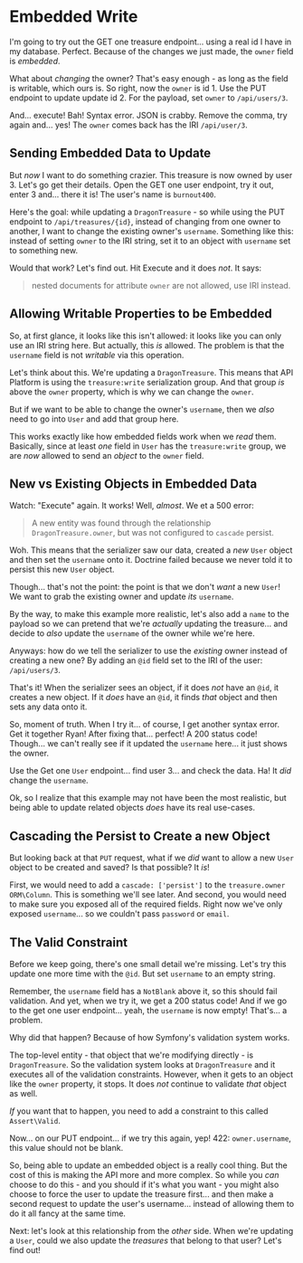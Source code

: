 # Embedded Write

I'm going to try out the GET one treasure endpoint... using a real id I have
in my database. Perfect. Because of the changes we just made, the `owner` field is
*embedded*.

What about *changing* the owner? That's easy enough - as long as the field is
writable, which ours is. So right, now the `owner` is id 1. Use the PUT endpoint
to update update id 2. For the payload, set `owner` to `/api/users/3`.

And... execute! Bah! Syntax error. JSON is crabby. Remove the comma, try again
and... yes! The `owner` comes back has the IRI `/api/user/3`.

## Sending Embedded Data to Update

But *now* I want to do something crazier. This treasure is now owned by user 3.
Let's go get their details. Open the GET one user endpoint, try it out, enter 3
and... there it is! The user's name is `burnout400`.

Here's the goal: while updating a `DragonTreasure` - so while using the PUT endpoint
to `/api/treasures/{id}`, instead of changing from one owner to another, I want
to change the existing owner's `username`. Something like this: instead of setting
`owner` to the IRI string, set it to an object with `username` set to something
new.

Would that work? Let's find out. Hit Execute and it does *not*. It says:

> nested documents for attribute `owner` are not allowed, use IRI instead.

## Allowing Writable Properties to be Embedded

So, at first glance, it looks like this isn't allowed: it looks like you can only
use an IRI string here. But actually, this *is* allowed. The problem is that the
`username` field is not *writable* via this operation.

Let's think about this. We're updating a `DragonTreasure`. This means that API
Platform is using the `treasure:write` serialization group. And that group *is*
above the `owner` property, which is why we can change the `owner`.

But if we want to be able to change the owner's `username`, then we *also* need to
go into `User` and add that group here.

This works exactly like how embedded fields work when we *read* them. Basically,
since at least *one* field in `User` has the `treasure:write` group, we are *now*
allowed to send an *object* to the `owner` field.

## New vs Existing Objects in Embedded Data

Watch: "Execute" again. It works! Well, *almost*. We et a 500 error:

> A new entity was found through the relationship `DragonTreasure.owner`, but was
> not configured to `cascade` persist.

Woh. This means that the serializer saw our data, created a *new* `User` object and
then set the `username` onto it. Doctrine failed because we never told it to persist
this new `User` object.

Though... that's not the point: the point is that we don't *want* a new `User`!
We want to grab the existing owner and update *its* `username`.

By the way, to make this example more realistic, let's also add a `name` to the
payload so we can pretend that we're *actually* updating the treasure... and decide
to *also* update the `username` of the owner while we're here.

Anyways: how do we tell the serializer to use the *existing* owner instead of creating
a new one? By adding an `@id` field set to the IRI of the user: `/api/users/3`.

That's it! When the serializer sees an object, if it does *not* have an `@id`, it
creates a new object. If it *does* have an `@id`, it finds *that* object and then
sets any data onto it.

So, moment of truth. When I try it... of course, I get another syntax error. Get
it together Ryan! After fixing that... perfect! A 200 status code! Though...
we can't really see if it updated the `username` here... it just shows the owner.

Use the Get one `User` endpoint... find user 3... and check the data. Ha! It
*did* change the `username`.

Ok, so I realize that this example may not have been the most realistic, but being
able to update related objects *does* have its real use-cases.

## Cascading the Persist to Create a new Object

But looking back at that `PUT` request,  what if we *did* want to allow a new
`User` object to be created and saved? Is that possible? It *is*!

First, we would need to add a `cascade: ['persist']` to the `treasure.owner`
`ORM\Column`. This is something we'll see later. And second, you would need to
make sure you exposed all of the required fields. Right now we've only exposed
`username`... so we couldn't pass `password` or `email`.

## The Valid Constraint

Before we keep going, there's one small detail we're missing. Let's try this update
one more time with the `@id`. But set `username` to an empty string.

Remember, the `username` field has a `NotBlank` above it, so this should fail
validation. And yet, when we try it, we get a 200 status code! And if we go to the
get one user endpoint... yeah, the `username` is now empty! That's... a problem.

Why did that happen? Because of how Symfony's validation system works.

The top-level entity - that object that we're modifying directly - is `DragonTreasure`.
So the validation system looks at `DragonTreasure` and it executes all of the
validation constraints. However, when it gets to an object like the `owner` property,
it stops. It does *not* continue to validate *that* object as well.

*If* you want that to happen, you need to add a constraint to this called
`Assert\Valid`.

Now... on our PUT endpoint... if we try this again, yep! 422: `owner.username`, this
value should not be blank.

So, being able to update an embedded object is a really cool thing. But the cost
of this is making the API more and more complex. So while you *can* choose to do
this - and you should if it's what you want - you might also choose to force
the user to update the treasure first... and then make a second request to update
the user's username... instead of allowing them to do it all fancy at the same time.

Next: let's look at this relationship from the *other* side. When we're updating
a `User`, could we also update the *treasures* that belong to that user? Let's
find out!
